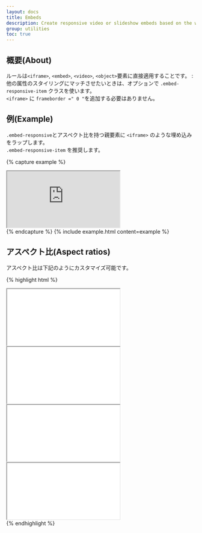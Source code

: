 ```yaml
---
layout: docs
title: Embeds
description: Create responsive video or slideshow embeds based on the width of the parent by creating an intrinsic ratio that scales on any device.
group: utilities
toc: true
---
```


<!-- ## About

Rules are directly applied to `<iframe>`, `<embed>`, `<video>`, and `<object>` elements; optionally use an explicit descendant class `.embed-responsive-item` when you want to match the styling for other attributes.

**Pro-Tip!** You don't need to include `frameborder="0"` in your `<iframe>`s as we override that for you.

## Example

Wrap any embed like an `<iframe>` in a parent element with `.embed-responsive` and an aspect ratio. The `.embed-responsive-item` isn't strictly required, but we encourage it. -->

## 概要(About)

ルールは`<iframe>`, `<embed>`, `<video>`, `<object>`要素に直接適用することです。 :  
他の属性のスタイリングにマッチさせたいときは、オプションで `.embed-responsive-item` クラスを使います。  
`<iframe>` に `frameborder =" 0 "`を追加する必要はありません。  

## 例(Example)
`.embed-responsive`とアスペクト比を持つ親要素に `<iframe>` のような埋め込みをラップします。  
`.embed-responsive-item` を推奨します。



{% capture example %}
<div class="embed-responsive embed-responsive-16by9">
  <iframe class="embed-responsive-item" src="https://www.youtube.com/embed/zpOULjyy-n8?rel=0" allowfullscreen></iframe>
</div>
{% endcapture %}
{% include example.html content=example %}

<!-- ## Aspect ratios

Aspect ratios can be customized with modifier classes. -->

## アスペクト比(Aspect ratios)

アスペクト比は下記のようにカスタマイズ可能です。


{% highlight html %}
<!-- 21:9 aspect ratio -->
<div class="embed-responsive embed-responsive-21by9">
  <iframe class="embed-responsive-item" src="..."></iframe>
</div>

<!-- 16:9 aspect ratio -->
<div class="embed-responsive embed-responsive-16by9">
  <iframe class="embed-responsive-item" src="..."></iframe>
</div>

<!-- 4:3 aspect ratio -->
<div class="embed-responsive embed-responsive-4by3">
  <iframe class="embed-responsive-item" src="..."></iframe>
</div>

<!-- 1:1 aspect ratio -->
<div class="embed-responsive embed-responsive-1by1">
  <iframe class="embed-responsive-item" src="..."></iframe>
</div>
{% endhighlight %}
